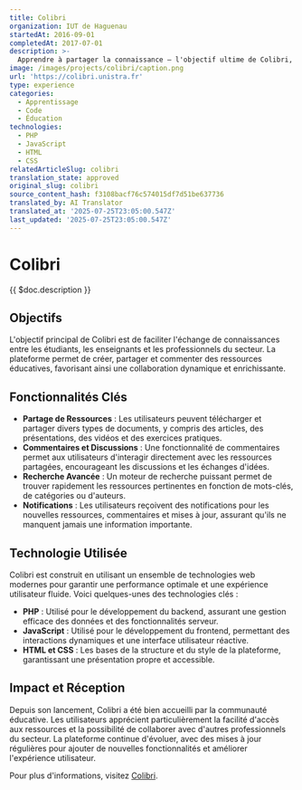 ```yaml
---
title: Colibri
organization: IUT de Haguenau
startedAt: 2016-09-01
completedAt: 2017-07-01
description: >-
  Apprendre à partager la connaissance — l'objectif ultime de Colibri, la nouvelle plateforme d'apprentissage innovante
image: /images/projects/colibri/caption.png
url: 'https://colibri.unistra.fr'
type: experience
categories:
  - Apprentissage
  - Code
  - Éducation
technologies:
  - PHP
  - JavaScript
  - HTML
  - CSS
relatedArticleSlug: colibri
translation_state: approved
original_slug: colibri
source_content_hash: f3108bacf76c574015df7d51be637736
translated_by: AI Translator
translated_at: '2025-07-25T23:05:00.547Z'
last_updated: '2025-07-25T23:05:00.547Z'
---
```


# Colibri

{{ $doc.description }}

## Objectifs

L'objectif principal de Colibri est de faciliter l'échange de connaissances entre les étudiants, les enseignants et les professionnels du secteur. La plateforme permet de créer, partager et commenter des ressources éducatives, favorisant ainsi une collaboration dynamique et enrichissante.

## Fonctionnalités Clés

- **Partage de Ressources** : Les utilisateurs peuvent télécharger et partager divers types de documents, y compris des articles, des présentations, des vidéos et des exercices pratiques.
- **Commentaires et Discussions** : Une fonctionnalité de commentaires permet aux utilisateurs d'interagir directement avec les ressources partagées, encourageant les discussions et les échanges d'idées.
- **Recherche Avancée** : Un moteur de recherche puissant permet de trouver rapidement les ressources pertinentes en fonction de mots-clés, de catégories ou d'auteurs.
- **Notifications** : Les utilisateurs reçoivent des notifications pour les nouvelles ressources, commentaires et mises à jour, assurant qu'ils ne manquent jamais une information importante.

## Technologie Utilisée

Colibri est construit en utilisant un ensemble de technologies web modernes pour garantir une performance optimale et une expérience utilisateur fluide. Voici quelques-unes des technologies clés :

- **PHP** : Utilisé pour le développement du backend, assurant une gestion efficace des données et des fonctionnalités serveur.
- **JavaScript** : Utilisé pour le développement du frontend, permettant des interactions dynamiques et une interface utilisateur réactive.
- **HTML et CSS** : Les bases de la structure et du style de la plateforme, garantissant une présentation propre et accessible.

## Impact et Réception

Depuis son lancement, Colibri a été bien accueilli par la communauté éducative. Les utilisateurs apprécient particulièrement la facilité d'accès aux ressources et la possibilité de collaborer avec d'autres professionnels du secteur. La plateforme continue d'évoluer, avec des mises à jour régulières pour ajouter de nouvelles fonctionnalités et améliorer l'expérience utilisateur.

Pour plus d'informations, visitez [Colibri](https://colibri.unistra.fr).

